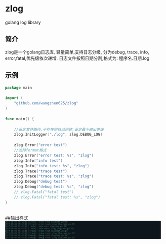 # zlog
golang log library
## 简介
zlog是一个golang日志库, 轻量简单,支持日志分级, 分为debug, trace, info, error,fatal,优先级依次递增.
日志文件按照日期分割,格式为: 程序名.日期.log

## 示例
```go
package main

import (
	"github.com/wangzhen625/zlog"
)

func main() {

	//设定文件路径,不存在则自动创建,设定最小输出等级
	zlog.InitLogger("./log", zlog.DEBUG_LOG)

	zlog.Error("error test")
	//支持format格式
	zlog.Error("error test: %s", "zlog")
	zlog.Info("info test")
	zlog.Info("info test: %s", "zlog")
	zlog.Trace("trace test")
	zlog.Trace("trace test: %s", "zlog")
	zlog.Debug("debug test")
	zlog.Debug("debug test: %s", "zlog")
	// zlog.Fatal("fatal test")
	// zlog.Fatal("fatal test: %s", "zlog")
}
		
```

##输出样式
![ex](/image/ex.png)




